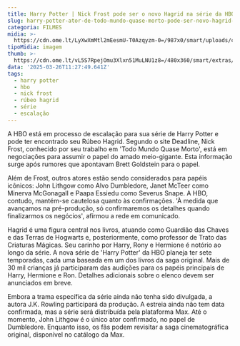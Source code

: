 ```yaml
---
title: Harry Potter | Nick Frost pode ser o novo Hagrid na série da HBO
slug: harry-potter-ator-de-todo-mundo-quase-morto-pode-ser-novo-hagrid-na-srie
categoria: FILMES
midia: >-
  https://cdn.ome.lt/LyXwXmMtl2mEesmU-T0Azqyzm-0=/987x0/smart/uploads/conteudo/fotos/hagrid-harry-potter.png
tipoMidia: imagem
thumb: >-
  https://cdn.ome.lt/vL5S7RpejOmu3Xlxn51MuLNU1z8=/480x360/smart/extras/conteudos/hagrid_mhUeZGn.jpg
data: '2025-03-26T11:27:49.641Z'
tags:
  - harry potter
  - hbo
  - nick frost
  - rúbeo hagrid
  - série
  - escalação
---
```


A HBO está em processo de escalação para sua série de Harry Potter e pode ter encontrado seu Rúbeo Hagrid. Segundo o site Deadline, Nick Frost, conhecido por seu trabalho em 'Todo Mundo Quase Morto', está em negociações para assumir o papel do amado meio-gigante. Esta informação surge após rumores que apontavam Brett Goldstein para o papel.

Além de Frost, outros atores estão sendo considerados para papéis icônicos: John Lithgow como Alvo Dumbledore, Janet McTeer como Minerva McGonagall e Paapa Essiedu como Severus Snape. A HBO, contudo, mantém-se cautelosa quanto às confirmações. 'À medida que avançamos na pré-produção, só confirmaremos os detalhes quando finalizarmos os negócios', afirmou a rede em comunicado.

Hagrid é uma figura central nos livros, atuando como Guardião das Chaves e das Terras de Hogwarts e, posteriormente, como professor de Trato das Criaturas Mágicas. Seu carinho por Harry, Rony e Hermione é notório ao longo da série. A nova série de 'Harry Potter' da HBO planeja ter sete temporadas, cada uma baseada em um dos livros da saga original. Mais de 30 mil crianças já participaram das audições para os papéis principais de Harry, Hermione e Ron. Detalhes adicionais sobre o elenco devem ser anunciados em breve.

Embora a trama específica da série ainda não tenha sido divulgada, a autora J.K. Rowling participará da produção. A estreia ainda não tem data confirmada, mas a série será distribuída pela plataforma Max. Até o momento, John Lithgow é o único ator confirmado, no papel de Dumbledore. Enquanto isso, os fãs podem revisitar a saga cinematográfica original, disponível no catálogo da Max.
